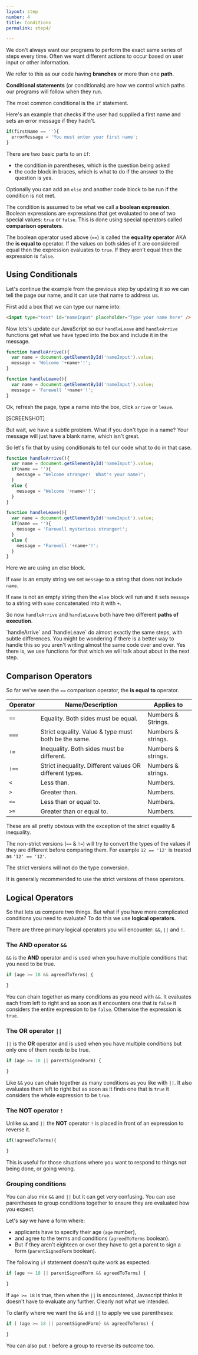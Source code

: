 ```yaml
---
layout: step
number: 4
title: Conditions
permalink: step4/

---
```



We don't always want our programs to perform the exact same series of steps every time.
Often we want different actions to occur based on user input or other information.

We refer to this as our code having **branches** or more than one **path**.

**Conditional statements** (or conditionals) are how we control which paths our programs will follow when they run.

The most common conditional is the `if` statement.

Here's an example that checks if the user had supplied a first name and sets an error message if they hadn't.

```Javascript
if(firstName == ''){
  errorMessage = 'You must enter your first name';
}
```

There are two basic parts to an `if`:

 * the condition in parentheses, which is the question being asked
 * the code block in braces, which is what to do if the answer to the question is yes.

Optionally you can add an `else` and another code block to be run if the condition is not met.

The condition is assumed to be what we call a **boolean expression**.
Boolean expressions are expressions that get evaluated to one of two special values: `true` or `false`.
This is done using special operators called **comparison operators**.

The boolean operator used above (`==`) is called the **equality operator** AKA the **is equal to** operator.
If the values on both sides of it are considered equal then the expression evaluates to `true`.
If they aren't equal then the expression is `false`.

## Using Conditionals

Let's continue the example from the previous step by updating it so we can tell the page our name, and it can use that name to address us.

First add a box that we can type our name into:

```html
<input type="text" id="nameInput" placeholder="Type your name here" />
```

Now lets's update our JavaScript so our `handleLeave` and `handleArrive` functions get what we have typed into the box and include it in the message.

```JavaScript
function handleArrive(){
  var name = document.getElementById('nameInput').value;
  message = 'Welcome '+name+'!';
}

function handleLeave(){
  var name = document.getElementById('nameInput').value;
  message = 'Farewell '+name+'!';
}
```

Ok, refresh the page, type a name into the box, click `arrive` or `leave`.

[SCREENSHOT]

But wait, we have a subtle problem.
What if you don't type in a name?
Your message will just have a blank name, which isn't great.

So let's fix that by using conditionals to tell our code what to do in that case.

```Javascript
function handleArrive(){
  var name = document.getElementById('nameInput').value;
  if(name == ''){
    message = "Welcome stranger!  What's your name?";
  }
  else {
    message = 'Welcome '+name+'!';
  }
}

function handleLeave(){
  var name = document.getElementById('nameInput').value;
  if(name == ''){
    message = 'Farewell mysterious stranger!';
  }
  else {
    message = 'Farewell '+name+'!';
  }
}
```

Here we are using an else block.

If `name` is an empty string we set `message` to a string that does not include `name`.

If `name` is not an empty string then the `else` block will run and it sets `message` to a string with `name` concatenated into it with `+`.

So now `handleArrive` and `handleLeave` both have two different **paths of execution**.  

<div class="aside">
`handleArrive` and `handleLeave` do almost exactly the same steps, with subtle differences.  
You might be wondering if there is a better way to handle this so you aren't writing almost the same code over and over.
Yes there is, we use functions for that which we will talk about about in the next step.
</div>

## Comparison Operators

So far we've seen the `==` comparison operator, the **is equal to** operator.

| Operator | Name/Description | Applies to |
|-|-|-|
| `==` | Equality.  Both sides must be equal.  | Numbers & Strings. |
| `===` | Strict equality. Value & type must both be the same.| Numbers & strings.|
| `!=` | Inequality.  Both sides must be different.  | Numbers & strings. |
| `!==` | Strict inequality. Different values OR different types. | Numbers & strings.|
| `<` | Less than.  | Numbers. |
| `>` | Greater than.  | Numbers. |
| `<=` | Less than or equal to.  | Numbers.  |
| `>=` | Greater than or equal to.  | Numbers. |

These are all pretty obvious with the exception of the strict equality & inequality.  

The non-strict versions (`==` & `!=`) will try to convert the types of the values if they are different before comparing them.  For example `12 == '12'` is treated as `'12' == '12'`.

The strict versions will not do the type conversion.

It is generally recommended to use the strict versions of these operators.

## Logical Operators

So that lets us compare two things.  But what if you have more complicated conditions you need to evaluate?
To do this we use **logical operators**.

There are three primary logical operators you will encounter: `&&`, `||` and `!`.

### The **AND** operator `&&`

`&&` is the **AND** operator and is used when you have multiple conditions that you need to be true.

```javascript
if (age >= 18 && agreedToTerms) {

}
```

You can chain together as many conditions as you need with `&&`.  It evaluates each from left to right and as soon as it encounters one that is `false` it considers the entire expression to be `false`.  Otherwise the expression is `true`.

### The **OR** operator `||`

`||` is the **OR** operator and is used when you have multiple conditions but only one of them needs to be true.

```javascript
if (age >= 18 || parentSignedForm) {

}
```

Like `&&` you can chain together as many conditions as you like with `||`. It also evaluates them left to right but as soon as it finds one that is `true` it considers the whole expression to be `true`.

### The **NOT** operator `!`

Unlike `&&` and `||` the **NOT** operator `!` is placed in front of an expression to reverse it.

```Javascript
if(!agreedToTerms){

}
```

This is useful for those situations where you want to respond to things not being done, or going wrong.

### Grouping conditions

You can also mix `&&` and `||` but it can get very confusing.  You can use parentheses to group conditions together to ensure they are evaluated how you expect.

Let's say we have a form where:

 * applicants have to specify their age (`age` number),
 * and agree to the terms and conditions (`agreedToTerms` boolean).
 * But if they aren't eighteen or over they have to get a parent to sign a form (`parentSignedForm` boolean).

The following `if` statement doesn't quite work as expected.

```Javascript
if (age >= 18 || parentSignedForm && agreedToTerms) {

}
```

If `age >= 18` is true, then when the `||` is encountered, Javascript thinks it doesn't have to evaluate any further.  Clearly not what we intended.

To clarify where we want the `&&` and `||` to apply we use parentheses:

```javascript
if ( (age >= 18 || parentSignedForm) && agreedToTerms) {

}
```

You can also put `!` before a group to reverse its outcome too.
